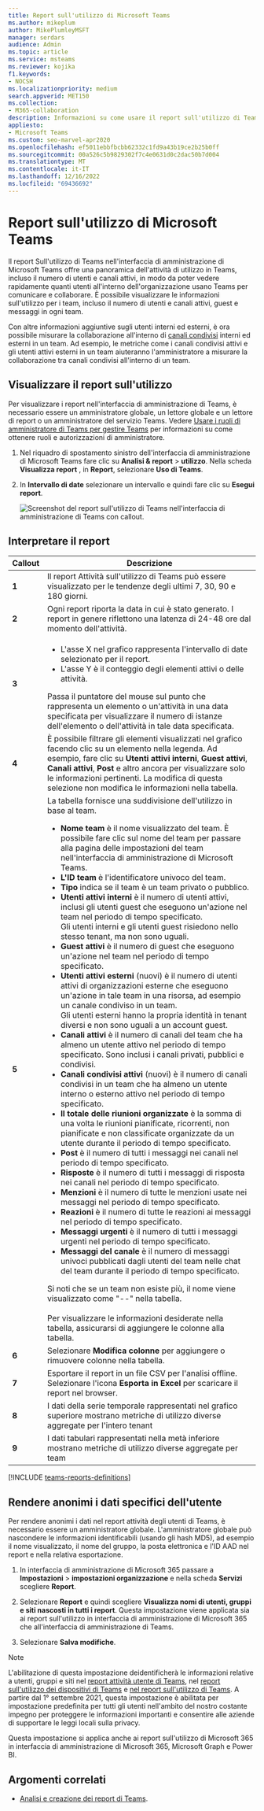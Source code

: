 ```yaml
---
title: Report sull'utilizzo di Microsoft Teams
ms.author: mikeplum
author: MikePlumleyMSFT
manager: serdars
audience: Admin
ms.topic: article
ms.service: msteams
ms.reviewer: kojika
f1.keywords:
- NOCSH
ms.localizationpriority: medium
search.appverid: MET150
ms.collection:
- M365-collaboration
description: Informazioni su come usare il report sull'utilizzo di Teams nell'interfaccia di amministrazione di Microsoft Teams per ottenere una panoramica delle attività di Teams nell'organizzazione.
appliesto:
- Microsoft Teams
ms.custom: seo-marvel-apr2020
ms.openlocfilehash: ef5011ebbfbcbb62332c1fd9a43b19ce2b25b0ff
ms.sourcegitcommit: 00a526c5b9829302f7c4e0631d0c2dac50b7d004
ms.translationtype: MT
ms.contentlocale: it-IT
ms.lasthandoff: 12/16/2022
ms.locfileid: "69436692"
---
```

# <a name="microsoft-teams-usage-report"></a>Report sull'utilizzo di Microsoft Teams

Il report Sull'utilizzo di Teams nell'interfaccia di amministrazione di Microsoft Teams offre una panoramica dell'attività di utilizzo in Teams, incluso il numero di utenti e canali attivi, in modo da poter vedere rapidamente quanti utenti all'interno dell'organizzazione usano Teams per comunicare e collaborare. È possibile visualizzare le informazioni sull'utilizzo per i team, incluso il numero di utenti e canali attivi, guest e messaggi in ogni team.

Con altre informazioni aggiuntive sugli utenti interni ed esterni, è ora possibile misurare la collaborazione all'interno di [canali condivisi](/Teams/shared-channels.md) interni ed esterni in un team. Ad esempio, le metriche come i canali condivisi attivi e gli utenti attivi esterni in un team aiuteranno l'amministratore a misurare la collaborazione tra canali condivisi all'interno di un team.

## <a name="view-the-usage-report"></a>Visualizzare il report sull'utilizzo

Per visualizzare i report nell'interfaccia di amministrazione di Teams, è necessario essere un amministratore globale, un lettore globale e un lettore di report o un amministratore del servizio Teams. Vedere [Usare i ruoli di amministratore di Teams per gestire Teams](../using-admin-roles.md) per informazioni su come ottenere ruoli e autorizzazioni di amministratore.

1. Nel riquadro di spostamento sinistro dell'interfaccia di amministrazione di Microsoft Teams fare clic su **Analisi & report** > **utilizzo**. Nella scheda **Visualizza report** , in **Report**, selezionare **Uso di Teams**.
2. In **Intervallo di date** selezionare un intervallo e quindi fare clic su **Esegui report**.

    ![Screenshot del report sull'utilizzo di Teams nell'interfaccia di amministrazione di Teams con callout.](../media/teams-reports-teams-usage-with-callouts2.png "Screenshot del report sull'utilizzo di Teams nell'interfaccia di amministrazione di Teams con callout")

## <a name="interpret-the-report"></a>Interpretare il report

|Callout |Descrizione  |
|--------|-------------|
|**1**   |Il report Attività sull'utilizzo di Teams può essere visualizzato per le tendenze degli ultimi 7, 30, 90 e 180 giorni. |
|**2**   |Ogni report riporta la data in cui è stato generato. I report in genere riflettono una latenza di 24-48 ore dal momento dell'attività. |
|**3**   |<ul><li>L'asse X nel grafico rappresenta l'intervallo di date selezionato per il report.</li> <li> L'asse Y è il conteggio degli elementi attivi o delle attività.</li> </ul>Passa il puntatore del mouse sul punto che rappresenta un elemento o un'attività in una data specificata per visualizzare il numero di istanze dell'elemento o dell'attività in tale data specificata.|
|**4**   |È possibile filtrare gli elementi visualizzati nel grafico facendo clic su un elemento nella legenda. Ad esempio, fare clic su  **Utenti attivi interni**, **Guest attivi**,  **Canali attivi**, **Post** e altro ancora per visualizzare solo le informazioni pertinenti. La modifica di questa selezione non modifica le informazioni nella tabella. |
|**5**   |La tabella fornisce una suddivisione dell'utilizzo in base al team. <ul><li>**Nome team** è il nome visualizzato del team. È possibile fare clic sul nome del team per passare alla pagina delle impostazioni del team nell'interfaccia di amministrazione di Microsoft Teams. </li> <li>**L'ID team** è l'identificatore univoco del team. </li> <li>**Tipo** indica se il team è un team privato o pubblico.</li> <li>**Utenti attivi interni** è il numero di utenti attivi, inclusi gli utenti guest che eseguono un'azione nel team nel periodo di tempo specificato. <br/>Gli utenti interni e gli utenti guest risiedono nello stesso tenant, ma non sono uguali.</li><li>**Guest attivi** è il numero di guest che eseguono un'azione nel team nel periodo di tempo specificato.</li> <li>**Utenti attivi esterni** (nuovi) è il numero di utenti attivi di organizzazioni esterne che eseguono un'azione in tale team in una risorsa, ad esempio un canale condiviso in un team. <br/> Gli utenti esterni hanno la propria identità in tenant diversi e non sono uguali a un account guest.</li><li>**Canali attivi** è il numero di canali del team che ha almeno un utente attivo nel periodo di tempo specificato. Sono inclusi i canali privati, pubblici e condivisi. </li><li>**Canali condivisi attivi** (nuovi) è il numero di canali condivisi in un team che ha almeno un utente interno o esterno attivo nel periodo di tempo specificato. </li> <li>**Il totale delle riunioni organizzate** è la somma di una volta le riunioni pianificate, ricorrenti, non pianificate e non classificate organizzate da un utente durante il periodo di tempo specificato. </li><li>**Post** è il numero di tutti i messaggi nei canali nel periodo di tempo specificato.</li> <li>**Risposte** è il numero di tutti i messaggi di risposta nei canali nel periodo di tempo specificato.</li> <li>**Menzioni** è il numero di tutte le menzioni usate nei messaggi nel periodo di tempo specificato.</li><li>**Reazioni** è il numero di tutte le reazioni ai messaggi nel periodo di tempo specificato.</li><li>**Messaggi urgenti** è il numero di tutti i messaggi urgenti nel periodo di tempo specificato.</li><li>**Messaggi del canale** è il numero di messaggi univoci pubblicati dagli utenti del team nelle chat del team durante il periodo di tempo specificato.</li> </li> </ul>Si noti che se un team non esiste più, il nome viene visualizzato come "--" nella tabella. <br><br>Per visualizzare le informazioni desiderate nella tabella, assicurarsi di aggiungere le colonne alla tabella. |
|**6**   |Selezionare **Modifica colonne** per aggiungere o rimuovere colonne nella tabella.|
|**7**   |Esportare il report in un file CSV per l'analisi offline. Selezionare l'icona **Esporta in Excel** per scaricare il report nel browser.|
|**8** |I dati della serie temporale rappresentati nel grafico superiore mostrano metriche di utilizzo diverse aggregate per l'intero tenant|
|**9** |I dati tabulari rappresentati nella metà inferiore mostrano metriche di utilizzo diverse aggregate per team|

[!INCLUDE [teams-reports-definitions](../includes/teams-reports-definitions.md)]


## <a name="make-the-user-specific-data-anonymous"></a>Rendere anonimi i dati specifici dell'utente

Per rendere anonimi i dati nel report attività degli utenti di Teams, è necessario essere un amministratore globale. L'amministratore globale può nascondere le informazioni identificabili (usando gli hash MD5), ad esempio il nome visualizzato, il nome del gruppo, la posta elettronica e l'ID AAD nel report e nella relativa esportazione.

1. In interfaccia di amministrazione di Microsoft 365 passare a **Impostazioni** > **impostazioni organizzazione** e nella scheda **Servizi** scegliere **Report**.
    
2. Selezionare **Report** e quindi scegliere **Visualizza nomi di utenti, gruppi e siti nascosti in tutti i report**. Questa impostazione viene applicata sia ai report sull'utilizzo in interfaccia di amministrazione di Microsoft 365 che all'interfaccia di amministrazione di Teams.
  
3. Selezionare **Salva modifiche**.

> [!NOTE]
> L'abilitazione di questa impostazione deidentificherà le informazioni relative a utenti, gruppi e siti nel [report attività utente di Teams](user-activity-report.md), nel [report sull'utilizzo dei dispositivi di Teams](device-usage-report.md) e [nel report sull'utilizzo di Teams](teams-usage-report.md). A partire dal 1° settembre 2021, questa impostazione è abilitata per impostazione predefinita per tutti gli utenti nell'ambito del nostro costante impegno per proteggere le informazioni importanti e consentire alle aziende di supportare le leggi locali sulla privacy. 
>
>Questa impostazione si applica anche ai report sull'utilizzo di Microsoft 365 in interfaccia di amministrazione di Microsoft 365, Microsoft Graph e Power BI.

## <a name="related-topics"></a>Argomenti correlati

- [Analisi e creazione dei report di Teams](teams-reporting-reference.md).
